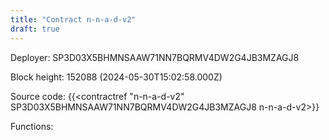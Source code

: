 ```yaml
---
title: "Contract n-n-a-d-v2"
draft: true
---
```

Deployer: SP3D03X5BHMNSAAW71NN7BQRMV4DW2G4JB3MZAGJ8


 



Block height: 152088 (2024-05-30T15:02:58.000Z)

Source code: {{<contractref "n-n-a-d-v2" SP3D03X5BHMNSAAW71NN7BQRMV4DW2G4JB3MZAGJ8 n-n-a-d-v2>}}

Functions:


